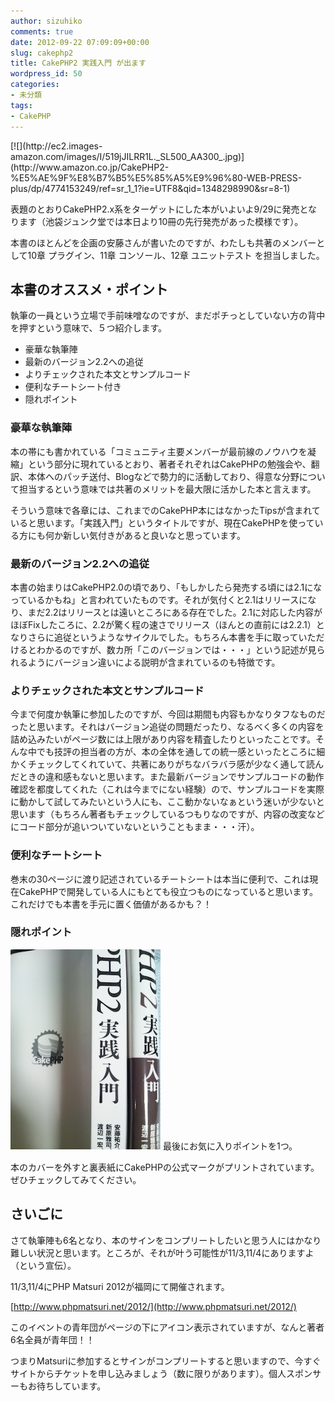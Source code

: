 ```yaml
---
author: sizuhiko
comments: true
date: 2012-09-22 07:09:09+00:00
slug: cakephp2
title: CakePHP2 実践入門 が出ます
wordpress_id: 50
categories:
- 未分類
tags:
- CakePHP
---
```


<!-- more -->[![](http://ec2.images-amazon.com/images/I/519jJILRR1L._SL500_AA300_.jpg)](http://www.amazon.co.jp/CakePHP2-%E5%AE%9F%E8%B7%B5%E5%85%A5%E9%96%80-WEB-PRESS-plus/dp/4774153249/ref=sr_1_1?ie=UTF8&qid=1348298990&sr=8-1)

  

表題のとおりCakePHP2.x系をターゲットにした本がいよいよ9/29に発売となります（池袋ジュンク堂では本日より10冊の先行発売があった模様です）。  

本書のほとんどを企画の安藤さんが書いたのですが、わたしも共著のメンバーとして10章 プラグイン、11章 コンソール、12章 ユニットテスト を担当しました。
  

  



## 本書のオススメ・ポイント


  

執筆の一員という立場で手前味噌なのですが、まだポチっとしていない方の背中を押すという意味で、５つ紹介します。


  * 豪華な執筆陣
  * 最新のバージョン2.2への追従
  * よりチェックされた本文とサンプルコード
  * 便利なチートシート付き
  * 隠れポイント

  


  



### 豪華な執筆陣


  

本の帯にも書かれている「コミュニティ主要メンバーが最前線のノウハウを凝縮」という部分に現れているとおり、著者それぞれはCakePHPの勉強会や、翻訳、本体へのパッチ送付、Blogなどで勢力的に活動しており、得意な分野について担当するという意味では共著のメリットを最大限に活かした本と言えます。  

そういう意味で各章には、これまでのCakePHP本にはなかったTipsが含まれていると思います。「実践入門」というタイトルですが、現在CakePHPを使っている方にも何か新しい気付きがあると良いなと思っています。
  



### 最新のバージョン2.2への追従


  

本書の始まりはCakePHP2.0の頃であり、「もしかしたら発売する頃には2.1になっているかもね」と言われていたものです。それが気付くと2.1はリリースになり、まだ2.2はリリースとは遠いところにある存在でした。2.1に対応した内容がほぼFixしたころに、2.2が驚く程の速さでリリース（ほんとの直前には2.2.1）となりさらに追従というようなサイクルでした。もちろん本書を手に取っていただけるとわかるのですが、数カ所「このバージョンでは・・・」という記述が見られるようにバージョン違いによる説明が含まれているのも特徴です。
  



### よりチェックされた本文とサンプルコード


  

今まで何度か執筆に参加したのですが、今回は期間も内容もかなりタフなものだったと思います。それはバージョン追従の問題だったり、なるべく多くの内容を詰め込みたいがページ数には上限があり内容を精査したりといったことです。そんな中でも技評の担当者の方が、本の全体を通しての統一感といったところに細かくチェックしてくれていて、共著にありがちなバラバラ感が少なく通して読んだときの違和感もないと思います。また最新バージョンでサンプルコードの動作確認を都度してくれた（これは今までにない経験）ので、サンプルコードを実際に動かして試してみたいという人にも、ここ動かないなぁという迷いが少ないと思います（もちろん著者もチェックしているつもりなのですが、内容の改変などにコード部分が追いついていないということもまま・・・汗）。
  



### 便利なチートシート


  

巻末の30ページに渡り記述されているチートシートは本当に便利で、これは現在CakePHPで開発している人にもとても役立つものになっていると思います。これだけでも本書を手元に置く価値があるかも？！
  



### 隠れポイント


  

![](/images/blog/0DSC_0030.JPG) 
最後にお気に入りポイントを1つ。  

本のカバーを外すと裏表紙にCakePHPの公式マークがプリントされています。ぜひチェックしてみてください。
  



## さいごに


  

さて執筆陣も6名となり、本のサインをコンプリートしたいと思う人にはかなり難しい状況と思います。ところが、それが叶う可能性が11/3,11/4にありますよ（という宣伝）。  

11/3,11/4にPHP Matsuri 2012が福岡にて開催されます。  

[http://www.phpmatsuri.net/2012/](http://www.phpmatsuri.net/2012/)  

このイベントの青年団がページの下にアイコン表示されていますが、なんと著者6名全員が青年団！！  

つまりMatsuriに参加するとサインがコンプリートすると思いますので、今すぐサイトからチケットを申し込みましょう（数に限りがあります）。個人スポンサーもお待ちしています。
